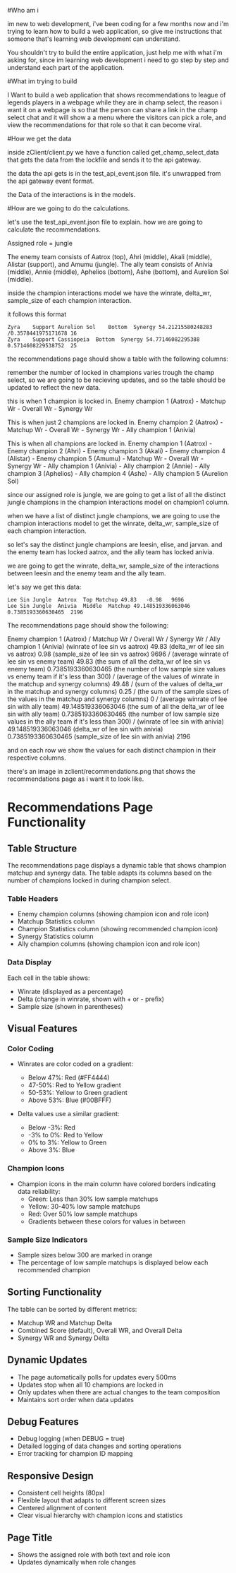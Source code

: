 #Who am i

im new to web development, i've been coding for a few months now and i'm trying to learn how to build a web application, so give me instructions that someone that's learning web development can understand.

You shouldn't try to build the entire application, just help me with what i'm asking for, since im learning web development i need to go step by step and understand each part of the application.


#What im trying to build

I Want to build a web application that shows recommendations to league of legends players in a webpage while they are in champ select, the reason i want it on a webpage is so that the person can share a link in the champ select chat and it will show a a menu where the visitors can pick a role, and view the recommendations for that role so that it can become viral.




#How we get the data

inside zClient/client.py we have a function called get_champ_select_data that gets the data from the lockfile and sends it to the api gateway.

the data the api gets is in the test_api_event.json file. it's unwrapped from the api gateway event format.

the Data of the interactions is in the models.



#How are we going to do the calculations.

let's use the test_api_event.json file to explain. how we are going to calculate the recommendations.

Assigned role = jungle

The enemy team consists of Aatrox (top), Ahri (middle), Akali (middle), Alistar (support), and Amumu (jungle).
The ally team consists of Anivia (middle), Annie (middle), Aphelios (bottom), Ashe (bottom), and Aurelion Sol (middle).


inside the champion interactions model we have the winrate, delta_wr, sample_size of each champion interaction.

it follows this format

	Zyra	Support	Aurelion Sol	Bottom	Synergy	54.21215580248283	/0.3578441975171678	16
	Zyra	Support	Cassiopeia	Bottom	Synergy	54.77146082295388	0.5714608229538752	25

the recommendations page should show a table with the following columns:

remember the number of locked in champions varies trough the champ select, so we are going to be recieving updates, and so the table should be updated to reflect the new data.


this is when 1 champion is locked in.
Enemy champion 1 (Aatrox) - Matchup Wr - Overall Wr - Synergy Wr 

This is when just 2 champions are locked in.
Enemy champion 2 (Aatrox) - Matchup Wr - Overall Wr - Synergy Wr - Ally champion 1 (Anivia)


This is when all champions are locked in.
Enemy champion 1 (Aatrox) - Enemy champion 2 (Ahri) - Enemy champion 3 (Akali) - Enemy champion 4 (Alistar) - Enemy champion 5 (Amumu) - Matchup Wr - Overall Wr - Synergy Wr - Ally champion 1 (Anivia) - Ally champion 2 (Annie) - Ally champion 3 (Aphelios) - Ally champion 4 (Ashe) - Ally champion 5 (Aurelion Sol)


since our assigned role is jungle, we are going to get a list of all the distinct jungle champions in the champion interactions model on champion1 column.

when we have a list of distinct jungle champions, we are going to use the champion interactions model to get the winrate, delta_wr, sample_size of each champion interaction.

so let's say the distinct jungle champions are leesin, elise, and jarvan. and the enemy team has locked aatrox, and the ally team has locked anivia.

we are going to get the winrate, delta_wr, sample_size of the interactions between leesin and the enemy team and the ally team.

let's say we get this data:

	Lee Sin	Jungle	Aatrox	Top	Matchup	49.83	-0.98	9696
    Lee Sin	Jungle	Anivia	Middle	Matchup	49.148519336063046	0.7385193360630465	2196


The recommendations page should show the following:

Enemy champion 1 (Aatrox) / Matchup Wr / Overall Wr / Synergy Wr / Ally champion 1 (Anivia) 
(winrate of lee sin vs aatrox) 49.83 (delta_wr of lee sin vs aatrox) 0.98 (sample_size of lee sin vs aatrox) 9696 / (average winrate of lee sin vs enemy team) 49.83 (the sum of all the delta_wr of lee sin vs enemy team) 0.7385193360630465 (the number of low sample size values vs enemy team if it's less than 300) / (average of the values of winrate in the matchup and synergy columns) 49.48 / (sum of the values of delta_wr in the matchup and synergy columns) 0.25 / (the sum of the sample sizes of the values in the matchup and synergy columns) 0 / (average  winrate of lee sin with ally team) 49.148519336063046 (the sum of all the delta_wr of lee sin with ally team) 0.7385193360630465 (the number of low sample size values in the ally team if it's less than 300) / (winrate of lee sin with anivia) 49.148519336063046 (delta_wr of lee sin with anivia) 0.7385193360630465 (sample_size of lee sin with anivia) 2196

and on each row we show the values for each distinct champion in their respective columns.

there's an image in zclient/recommendations.png that shows the recommendations page as i want it to look like.


# Recommendations Page Functionality

## Table Structure
The recommendations page displays a dynamic table that shows champion matchup and synergy data. The table adapts its columns based on the number of champions locked in during champion select.

### Table Headers
- Enemy champion columns (showing champion icon and role icon)
- Matchup Statistics column
- Champion Statistics column (showing recommended champion icon)
- Synergy Statistics column  
- Ally champion columns (showing champion icon and role icon)

### Data Display
Each cell in the table shows:
- Winrate (displayed as a percentage)
- Delta (change in winrate, shown with + or - prefix)
- Sample size (shown in parentheses)

## Visual Features

### Color Coding
- Winrates are color coded on a gradient:
  - Below 47%: Red (#FF4444)
  - 47-50%: Red to Yellow gradient
  - 50-53%: Yellow to Green gradient
  - Above 53%: Blue (#00BFFF)

- Delta values use a similar gradient:
  - Below -3%: Red
  - -3% to 0%: Red to Yellow
  - 0% to 3%: Yellow to Green
  - Above 3%: Blue

### Champion Icons
- Champion icons in the main column have colored borders indicating data reliability:
  - Green: Less than 30% low sample matchups
  - Yellow: 30-40% low sample matchups
  - Red: Over 50% low sample matchups
  - Gradients between these colors for values in between

### Sample Size Indicators
- Sample sizes below 300 are marked in orange
- The percentage of low sample matchups is displayed below each recommended champion

## Sorting Functionality
The table can be sorted by different metrics:
- Matchup WR and Matchup Delta
- Combined Score (default), Overall WR, and Overall Delta
- Synergy WR and Synergy Delta

## Dynamic Updates
- The page automatically polls for updates every 500ms
- Updates stop when all 10 champions are locked in
- Only updates when there are actual changes to the team composition
- Maintains sort order when data updates

## Debug Features
- Debug logging (when DEBUG = true)
- Detailed logging of data changes and sorting operations
- Error tracking for champion ID mapping

## Responsive Design
- Consistent cell heights (80px)
- Flexible layout that adapts to different screen sizes
- Centered alignment of content
- Clear visual hierarchy with champion icons and statistics

## Page Title
- Shows the assigned role with both text and role icon
- Updates dynamically when role changes















